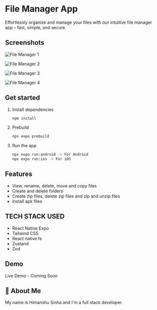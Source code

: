 # File Manager App

Effortlessly organize and manage your files with our intuitive file manager app – fast, simple, and secure.

## Screenshots

![File Manager 1](https://github.com/user-attachments/assets/9ab16627-7855-4e02-9217-edc321f69e35)

![File Manager 2](https://github.com/user-attachments/assets/28ddb820-ed47-4f5c-9f61-2f90bb78e267)

![File Manager 3](https://github.com/user-attachments/assets/593e2128-5a87-472b-875f-6c5039f2077a)

![File Manager 4](https://github.com/user-attachments/assets/227b50b4-0238-454b-a479-eb1e1a1a427a)

## Get started

1. Install dependencies

   ```bash
   npm install
   ```

2. Prebuild

   ```bash
   npx expo prebuild
   ```

3. Run the app

   ```bash
   npx expo run:android -> For Android
   npx expo run:ios -> For iOS
   ```

## Features

- View, rename, delete, move and copy files
- Create and delete folders
- Create zip files, delete zip files and zip and unzip files
- Install apk files

## TECH STACK USED

- React Native Expo
- Tailwind CSS
- React native fs
- Zustand
- Zod

## Demo

Live Demo - Coming Soon

## 🚀 About Me

My name is Himanshu Sinha and I'm a full stack developer.
